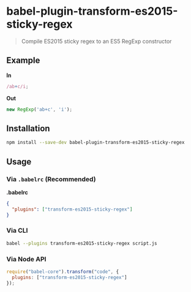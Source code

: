 # babel-plugin-transform-es2015-sticky-regex

> Compile ES2015 sticky regex to an ES5 RegExp constructor

## Example

**In**

```javascript
/ab+c/i;
```

**Out**

```javascript
new RegExp('ab+c', 'i');
```

## Installation

```sh
npm install --save-dev babel-plugin-transform-es2015-sticky-regex
```

## Usage

### Via `.babelrc` (Recommended)

**.babelrc**

```json
{
  "plugins": ["transform-es2015-sticky-regex"]
}
```

### Via CLI

```sh
babel --plugins transform-es2015-sticky-regex script.js
```

### Via Node API

```javascript
require("babel-core").transform("code", {
  plugins: ["transform-es2015-sticky-regex"]
});
```
